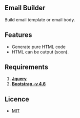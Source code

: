 
## Email Builder

Build email template or email body.

## Features

- Generate pure HTML code
- HTML can be output (soon).

## Requirements

1. **[Jquery](https://jquery.com/)**
1. **[Bootstrap -v 4.6](https://getbootstrap.com/docs/4.6/getting-started/introduction/)**

## Licence 

- [MIT](https://github.com/YahyaAltintop/email-builder/blob/master/LICENSE)
